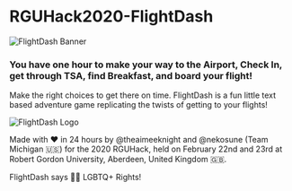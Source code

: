 # RGUHack2020-FlightDash
![FlightDash Banner](https://aimeeknight.uk/wp-content/uploads/2020/02/Image-from-iOS.png)

### You have one hour to make your way to the Airport, Check In, get through TSA, find Breakfast, and board your flight!
Make the right choices to get there on time.
FlightDash is a fun little text based adventure game replicating the twists of getting to your flights!

![FlightDash Logo](https://aimeeknight.uk/wp-content/uploads/2020/02/flightdash-text.png)

Made with ♥ in 24 hours by @theaimeeknight and @nekosune (Team Michigan :us:) for the 2020 RGUHack, held on February 22nd and 23rd at Robert Gordon University, Aberdeen, United Kingdom :gb:.

FlightDash says :rainbow_flag: LGBTQ+ Rights!
